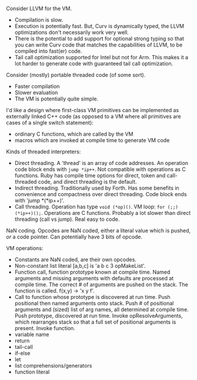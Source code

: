 Consider LLVM for the VM.
* Compilation is slow.
* Execution is potentially fast. But, Curv is dynamically typed, the LLVM
  optimizations don't necessarily work very well.
* There is the potential to add support for optional strong typing so that you
  can write Curv code that matches the capabilities of LLVM, to be compiled into
  fast(er) code.
* Tail call optimization supported for Intel but not for Arm.
  This makes it a lot harder to generate code with guaranteed tail call
  optimization.

Consider (mostly) portable threaded code (of some sort).
* Faster compilation
* Slower evaluation
* The VM is potentially quite simple.

I'd like a design where first-class VM primitives can be implemented
as externally linked C++ code (as opposed to a VM where all primitives are
cases of a single switch statement):
* ordinary C functions, which are called by the VM
* macros which are invoked at compile time to generate VM code

Kinds of threaded interpreters:
* Direct threading.
  A 'thread' is an array of code addresses.
  An operation code block ends with `jump *ip++`.
  Not compatible with operations as C functions.
  Ruby has compile time options for direct, token and call-threaded code,
  and direct threading is the default.
* Indirect threading. Traditionally used by Forth.
  Has some benefits in convenience and compactness over direct threading.
  Code block ends with 'jump *(*ip++)'.
* Call threading.
  Operation has type `void (*op)()`.
  VM loop: `for (;;) (*ip++)();`.
  Operations are C functions.
  Probably a lot slower than direct threading (call vs jump).
  Real easy to code.

NaN coding.
Opcodes are NaN coded, either a literal value which is pushed,
*or* a code pointer. Can potentially have 3 bits of opcode.

VM operations:
* Constants are NaN coded, are their own opcodes.
* Non-constant list literal [a,b,c] is 'a b c 3 opMakeList'.
* Function call, function prototype known at compile time.
  Named arguments and missing arguments with defaults are processed at
  compile time. The correct # of arguments are pushed on the stack.
  The function is called. f(x,y) -> 'x y f'.
* Call to function whose prototype is discovered at run time.
  Push positional then named arguments onto stack. Push # of positional
  arguments and (sized) list of arg names, all determined at compile time.
  Push prototype, discovered at run time. Invoke opResolveArguments,
  which rearranges stack so that a full set of positional arguments
  is present. Invoke function.
* variable name
* return
* tail-call
* if-else
* let
* list comprehensions/generators
* function literal
